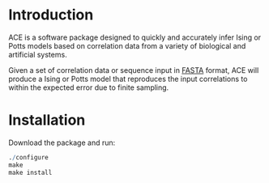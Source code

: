 # Introduction

ACE is a software package designed to quickly and accurately infer Ising or Potts models based on correlation data from a variety of biological and artificial systems.

Given a set of correlation data or sequence input in [FASTA](http://en.wikipedia.org/wiki/FASTA_format) format, ACE will produce a Ising or Potts model that reproduces the input correlations to within the expected error due to finite sampling.


# Installation

Download the package and run:

```r
./configure
make
make install
```
